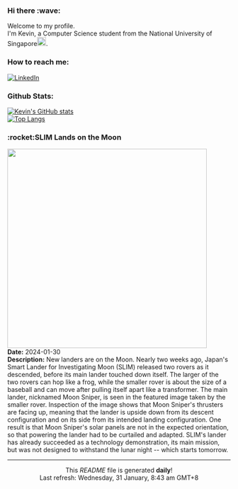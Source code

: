 <h3>Hi there :wave:</h3>

Welcome to my profile.   
I'm Kevin, a Computer Science student from the National University of Singapore<img src="https://img.icons8.com/color/96/000000/singapore-circular.png" width="20px"/>.</p>

<h3>How to reach me: </h3>
<a href="https://www.linkedin.com/in/kevin-foong/"><img alt="LinkedIn" src="https://img.shields.io/badge/linkedin-%230077B5.svg?&style=for-the-badge&logo=linkedin&logoColor=white" /></a> 

<h3>Github Stats: </h3> 

[![Kevin's GitHub stats](https://github-readme-stats.vercel.app/api?username=kevin9foong&theme=tokyonight)](https://github.com/anuraghazra/github-readme-stats) <br/>
[![Top Langs](https://github-readme-stats.vercel.app/api/top-langs/?username=kevin9foong&layout=compact&theme=tokyonight)](https://github.com/anuraghazra/github-readme-stats)

<h3>:rocket:SLIM Lands on the Moon</h3> 
<img width="450" src="https:&#x2F;&#x2F;apod.nasa.gov&#x2F;apod&#x2F;image&#x2F;2401&#x2F;Slim_jaxa_960.jpg" /><br/>
<b>Date:</b> 2024-01-30<br/>
<b>Description:</b> New landers are on the Moon. Nearly two weeks ago, Japan&#39;s Smart Lander for Investigating Moon (SLIM) released two rovers as it descended, before its main lander touched down itself. The larger of the two rovers can hop like a frog, while the smaller rover is about the size of a baseball and can move after pulling itself apart like a transformer. The main lander, nicknamed Moon Sniper, is seen in the featured image taken by the smaller rover. Inspection of the image shows that Moon Sniper&#39;s thrusters are facing up, meaning that the lander is upside down from its descent configuration and on its side from its intended landing configuration.  One result is that Moon Sniper&#39;s solar panels are not in the expected orientation, so that powering the lander had to be curtailed and adapted.  SLIM&#39;s lander has already succeeded as a technology demonstration, its main mission, but was not designed to withstand the lunar night -- which starts tomorrow.<br/>

------------
<p align="center">This <i>README</i> file is generated <b>daily</b>!</br>
Last refresh: Wednesday, 31 January, 8:43 am GMT+8<br />